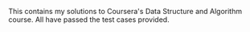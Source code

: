 This contains my solutions to Coursera's Data Structure and Algorithm course. All have passed the test cases provided.
